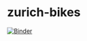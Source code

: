 # zurich-bikes
[![Binder](https://mybinder.org/badge.svg)](https://mybinder.org/v2/gh/SDEagle/zurich-bikes/master?filepath=%2Flab)
